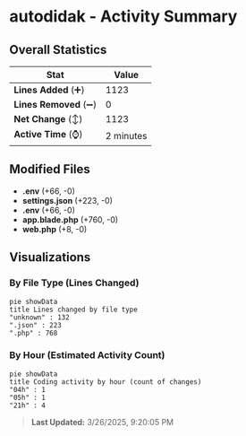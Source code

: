 # autodidak - Activity Summary 

## Overall Statistics

| Stat                   | Value                                                             |
| ---------------------- | ----------------------------------------------------------------- |
| **Lines Added** (➕)   | 1123                                          |
| **Lines Removed** (➖) | 0                                        |
| **Net Change** (↕)    | 1123                |
| **Active Time** (⌚)   | 2 minutes |


## Modified Files
- **.env** (+66, -0)
- **settings.json** (+223, -0)
- **.env** (+66, -0)
- **app.blade.php** (+760, -0)
- **web.php** (+8, -0)

## Visualizations

### By File Type (Lines Changed)

```mermaid
pie showData
title Lines changed by file type
"unknown" : 132
".json" : 223
".php" : 768
```

### By Hour (Estimated Activity Count)

```mermaid
pie showData
title Coding activity by hour (count of changes)
"04h" : 1
"05h" : 1
"21h" : 4
```


> **Last Updated:** 3/26/2025, 9:20:05 PM